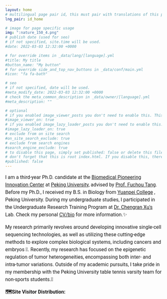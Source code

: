 ```yaml
---
layout: home
# multilingual page pair id, this must pair with translations of this page. (This name must be unique)
lng_pair: id_home

# image for page specific usage
img: ":nature_150_4.png"
# publish date (used for seo)
# if not specified, site.time will be used.
#date: 2022-03-03 12:32:00 +0000

# for override items in _data/lang/[language].yml
#title: My title
#button_name: "My button"
# for override side_and_top_nav_buttons in _data/conf/main.yml
#icon: "fa fa-bath"

# seo
# if not specified, date will be used.
#meta_modify_date: 2022-03-03 12:32:00 +0000
# check the meta_common_description in _data/owner/[language].yml
#meta_description: ""

# optional
# if you enabled image_viewer_posts you don't need to enable this. This is only if image_viewer_posts = false
#image_viewer_on: true
# if you enabled image_lazy_loader_posts you don't need to enable this. This is only if image_lazy_loader_posts = false
#image_lazy_loader_on: true
# exclude from on site search
#on_site_search_exclude: true
# exclude from search engines
#search_engine_exclude: true
# to disable this page, simply set published: false or delete this file
# don't forget that this is root index.html. If you disable this, there will be no index.html page to open
#published: false
---
```


<p style="font-size:16px;font-family:Roboto;line-height:150%;">
    I am a third-year Ph.D. candidate at the 
    <a href="https://biopic.pku.edu.cn/en/">Biomedical Pioneering Innovation Center</a> 
    at 
    <a href="https://english.pku.edu.cn/">Peking University</a>, advised by 
    <a href="https://biopic.pku.edu.cn/en/researchteam/511476.htm">Prof. Fuchou Tang</a>. 
    Before my Ph.D., I received my B.S. in Biology from 
    <a href="https://yuanpei.pku.edu.cn/en/index.htm">Yuanpei College</a>
    , Peking University. During my undergraduate studies, I participated in the Undergraduate Research Training Program at 
    <a href="http://www.cls.edu.cn/en/info/1263/1349.htm">Dr. Chengran Xu's</a> Lab. 
    Check my personal 
    <a href="https://liuzhenyu-yyy.github.io/tabs/about.html">CV/bio</a> 
    for more information.✨
</p>

<p style="font-size:16px; font-family:Roboto; line-height:150%;">
    My research primarily revolves around developing innovative single-cell sequencing technologies, as well as utilizing these cutting-edge methods to explore complex biological systems, including cancers and embryos 🧬. Recently, my research has focused on the epigenetic regulation of tumor heterogeneities, encompassing both inter- and intra-tumor variations. Outside of my academic pursuits, I take pride in my membership with the Peking University table tennis varsity team for non-sports students.🏓
</p>

<p style="font-size:16px;font-family:Roboto;line-height:150%">
    <b>🗺️Site Visitor Distribution:</b>
</p>

<div style="display: flex; justify-content: center;">
    <script type='text/javascript' id='clustrmaps' src='//cdn.clustrmaps.com/map_v2.js?cl=ffffff&w=330&t=tt&d=S1_TLdx6XevZ7WCavXos2bQABjn3r6Wqmkcar--Eu8g&co=89ccfc&cmo=efad4f&cmn=6ef95f&ct=ffffff' width="150%"></script>
</div>